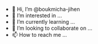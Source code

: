 - 👋 Hi, I’m @boukmicha-jihen
- 👀 I’m interested in ...
- 🌱 I’m currently learning ...
- 💞️ I’m looking to collaborate on ...
- 📫 How to reach me ...

<!---
boukmicha-jihen/boukmicha-jihen is a ✨ special ✨ repository because its `README.md` (this file) appears on your GitHub profile.
You can click the Preview link to take a look at your changes.
--->
